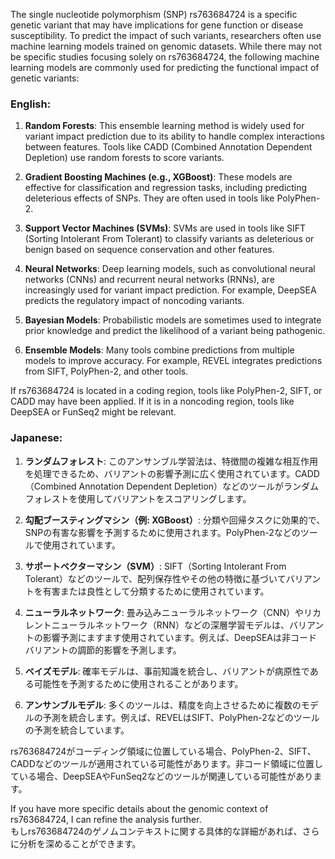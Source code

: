 The single nucleotide polymorphism (SNP) rs763684724 is a specific genetic variant that may have implications for gene function or disease susceptibility. To predict the impact of such variants, researchers often use machine learning models trained on genomic datasets. While there may not be specific studies focusing solely on rs763684724, the following machine learning models are commonly used for predicting the functional impact of genetic variants:

### English:
1. **Random Forests**: This ensemble learning method is widely used for variant impact prediction due to its ability to handle complex interactions between features. Tools like CADD (Combined Annotation Dependent Depletion) use random forests to score variants.

2. **Gradient Boosting Machines (e.g., XGBoost)**: These models are effective for classification and regression tasks, including predicting deleterious effects of SNPs. They are often used in tools like PolyPhen-2.

3. **Support Vector Machines (SVMs)**: SVMs are used in tools like SIFT (Sorting Intolerant From Tolerant) to classify variants as deleterious or benign based on sequence conservation and other features.

4. **Neural Networks**: Deep learning models, such as convolutional neural networks (CNNs) and recurrent neural networks (RNNs), are increasingly used for variant impact prediction. For example, DeepSEA predicts the regulatory impact of noncoding variants.

5. **Bayesian Models**: Probabilistic models are sometimes used to integrate prior knowledge and predict the likelihood of a variant being pathogenic.

6. **Ensemble Models**: Many tools combine predictions from multiple models to improve accuracy. For example, REVEL integrates predictions from SIFT, PolyPhen-2, and other tools.

If rs763684724 is located in a coding region, tools like PolyPhen-2, SIFT, or CADD may have been applied. If it is in a noncoding region, tools like DeepSEA or FunSeq2 might be relevant.

### Japanese:
1. **ランダムフォレスト**: このアンサンブル学習法は、特徴間の複雑な相互作用を処理できるため、バリアントの影響予測に広く使用されています。CADD（Combined Annotation Dependent Depletion）などのツールがランダムフォレストを使用してバリアントをスコアリングします。

2. **勾配ブースティングマシン（例: XGBoost）**: 分類や回帰タスクに効果的で、SNPの有害な影響を予測するために使用されます。PolyPhen-2などのツールで使用されています。

3. **サポートベクターマシン（SVM）**: SIFT（Sorting Intolerant From Tolerant）などのツールで、配列保存性やその他の特徴に基づいてバリアントを有害または良性として分類するために使用されています。

4. **ニューラルネットワーク**: 畳み込みニューラルネットワーク（CNN）やリカレントニューラルネットワーク（RNN）などの深層学習モデルは、バリアントの影響予測にますます使用されています。例えば、DeepSEAは非コードバリアントの調節的影響を予測します。

5. **ベイズモデル**: 確率モデルは、事前知識を統合し、バリアントが病原性である可能性を予測するために使用されることがあります。

6. **アンサンブルモデル**: 多くのツールは、精度を向上させるために複数のモデルの予測を統合します。例えば、REVELはSIFT、PolyPhen-2などのツールの予測を統合しています。

rs763684724がコーディング領域に位置している場合、PolyPhen-2、SIFT、CADDなどのツールが適用されている可能性があります。非コード領域に位置している場合、DeepSEAやFunSeq2などのツールが関連している可能性があります。

If you have more specific details about the genomic context of rs763684724, I can refine the analysis further.  
もしrs763684724のゲノムコンテキストに関する具体的な詳細があれば、さらに分析を深めることができます。